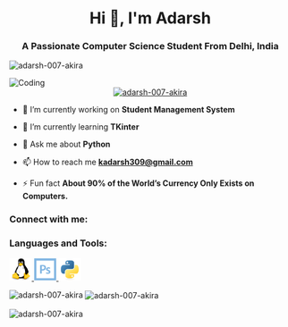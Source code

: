 <h1 align="center">Hi 👋, I'm Adarsh</h1>
<h3 align="center">A Passionate Computer Science Student From Delhi, India</h3>

<p align="left"> <img src="https://komarev.com/ghpvc/?username=adarsh-007-akira&label=Profile%20views&color=0e75b6&style=flat" alt="adarsh-007-akira" /> </p>

<img align="right" alt="Coding" width="800" src="https://raw.githubusercontent.com/gist/MedRedha/fd8e2481bde2610c96b9aafde543879c/raw/88624e8d31c4295973dcb7c900dacf0edc0a6d99/coding.gif">

<p align="center"> <a href="https://github.com/ryo-ma/github-profile-trophy"><img src="https://github-profile-trophy.vercel.app/?username=adarsh-007-akira" alt="adarsh-007-akira" /></a> </p>

- 🔭 I’m currently working on **Student Management System**

- 🌱 I’m currently learning **TKinter**

- 💬 Ask me about **Python**

- 📫 How to reach me **kadarsh309@gmail.com**

- ⚡ Fun fact **About 90% of the World’s Currency Only Exists on Computers.**

<h3 align="left">Connect with me:</h3>
<p align="left">
</p>

<h3 align="left">Languages and Tools:</h3>
<p align="left"> <a href="https://www.linux.org/" target="_blank" rel="noreferrer"> <img src="https://raw.githubusercontent.com/devicons/devicon/master/icons/linux/linux-original.svg" alt="linux" width="40" height="40"/> </a> <a href="https://www.photoshop.com/en" target="_blank" rel="noreferrer"> <img src="https://raw.githubusercontent.com/devicons/devicon/master/icons/photoshop/photoshop-line.svg" alt="photoshop" width="40" height="40"/> </a> <a href="https://www.python.org" target="_blank" rel="noreferrer"> <img src="https://raw.githubusercontent.com/devicons/devicon/master/icons/python/python-original.svg" alt="python" width="40" height="40"/> </a> </p>

<p><img align="left" src="https://github-readme-stats.vercel.app/api/top-langs?username=adarsh-007-akira&show_icons=true&locale=en&layout=compact" alt="adarsh-007-akira" /></p>

<p>&nbsp;<img align="center" src="https://github-readme-stats.vercel.app/api?username=adarsh-007-akira&show_icons=true&locale=en" alt="adarsh-007-akira" /></p>

<p><img align="center" src="https://github-readme-streak-stats.herokuapp.com/?user=adarsh-007-akira&" alt="adarsh-007-akira" /></p>
